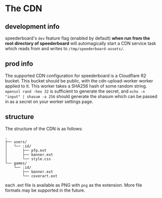 # The CDN

## development info

speederboard's `dev` feature flag (enabled by default) **when run from the root directory of speederboard** will automagically start a CDN service task
which reads from and writes to `/tmp/speederboard-assets/`.

## prod info

The supported CDN configuration for speederboard is a Cloudflare R2 bucket. This bucket should be public,
with the cdn-upload-worker worker applied to it. This worker takes a SHA256 hash of some random string.
`openssl rand -hex 32` is sufficient to generate the secret, and `echo -n "input" | shasum -a 256` should generate
the shasum which can be passed in as a secret on your worker settings page.

## structure

The structure of the CDN is as follows:

```text
.
├── users/
│   └── :id/
│       ├── pfp.ext
│       ├── banner.ext
│       └── style.css
└── games/
    └── :id/
        ├── banner.ext
        └── coverart.ext
```

each .ext file is available as PNG with `png` as the extension. More file formats may be supported in the future.

